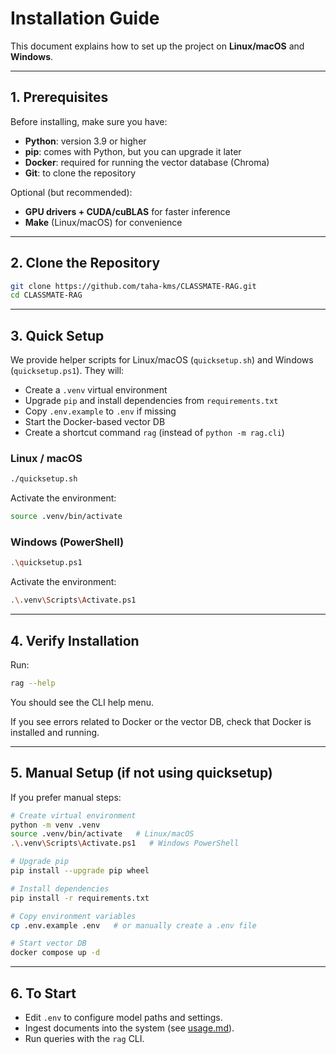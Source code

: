 
# Installation Guide

This document explains how to set up the project on **Linux/macOS** and **Windows**.

---

## 1. Prerequisites

Before installing, make sure you have:

- **Python**: version 3.9 or higher  
- **pip**: comes with Python, but you can upgrade it later  
- **Docker**: required for running the vector database (Chroma)  
- **Git**: to clone the repository  

Optional (but recommended):

- **GPU drivers + CUDA/cuBLAS** for faster inference  
- **Make** (Linux/macOS) for convenience  

---

## 2. Clone the Repository

```bash
git clone https://github.com/taha-kms/CLASSMATE-RAG.git
cd CLASSMATE-RAG
```

---

## 3. Quick Setup

We provide helper scripts for Linux/macOS (`quicksetup.sh`) and Windows (`quicksetup.ps1`).
They will:

* Create a `.venv` virtual environment
* Upgrade `pip` and install dependencies from `requirements.txt`
* Copy `.env.example` to `.env` if missing
* Start the Docker-based vector DB
* Create a shortcut command `rag` (instead of `python -m rag.cli`)

### Linux / macOS

```bash
./quicksetup.sh
```

Activate the environment:

```bash
source .venv/bin/activate
```

### Windows (PowerShell)

```bash
.\quicksetup.ps1
```

Activate the environment:

```bash
.\.venv\Scripts\Activate.ps1
```

---

## 4. Verify Installation

Run:

```bash
rag --help
```

You should see the CLI help menu.

If you see errors related to Docker or the vector DB, check that Docker is installed and running.

---

## 5. Manual Setup (if not using quicksetup)

If you prefer manual steps:

```bash
# Create virtual environment
python -m venv .venv
source .venv/bin/activate   # Linux/macOS
.\.venv\Scripts\Activate.ps1   # Windows PowerShell

# Upgrade pip
pip install --upgrade pip wheel

# Install dependencies
pip install -r requirements.txt

# Copy environment variables
cp .env.example .env   # or manually create a .env file

# Start vector DB
docker compose up -d
```

---

## 6. To Start

* Edit `.env` to configure model paths and settings.
* Ingest documents into the system (see [usage.md](usage.md)).
* Run queries with the `rag` CLI.


